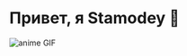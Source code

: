 # Привет, я Stamodey 👋

![anime GIF]([https://media.giphy.com/media/JIX9t2j0ZTN9S/giphy.gif](https://media2.giphy.com/media/v1.Y2lkPTc5MGI3NjExcDhwOHl3OGx3azN2ZXE1bHB0Y2c4NHl0NTc4Zm56eWRnYnBkbnRjMCZlcD12MV9pbnRlcm5hbF9naWZfYnlfaWQmY3Q9Zw/l0MYJQr2NBgxQpNi8/giphy.webp))

